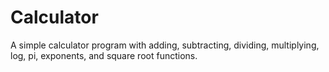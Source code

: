 # Calculator
A simple calculator program with adding, subtracting, dividing, multiplying, log, pi, exponents, and square root functions.

